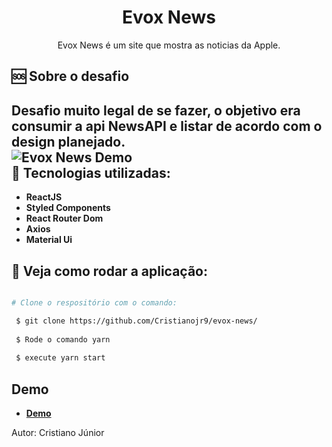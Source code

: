 <h1 align="center">
Evox News
</h1> 

<p align="center">
  Evox News é um site que mostra as noticias da Apple.
</p>

🆘 Sobre o desafio
------------------
  Desafio muito legal de se fazer, o objetivo era consumir a api NewsAPI e listar de acordo com o design planejado. 
  <br />
  ![Evox News Demo](https://github.com/Cristianojr9/evox-news/blob/master/src/assets/gif.gif)
  <br />
:wrench: Tecnologias utilizadas:
----------------------

- **ReactJS**
- **Styled Components**
- **React Router Dom**
- **Axios**
- **Material Ui**

## :pushpin: Veja como rodar a aplicação:

```bash

# Clone o respositório com o comando:

 $ git clone https://github.com/Cristianojr9/evox-news/
  
 $ Rode o comando yarn 
 
 $ execute yarn start
  ```


## Demo

- [**Demo**](h)

Autor: Cristiano Júnior

